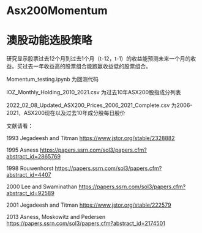 # Asx200Momentum

# 澳股动能选股策略
研究显示股票过去12个月到过去1个月（t-12，t-1）的收益能预测未来一个月的收益。买过去一年收益高的股票组合能跑赢收益低的股票组合。

Momentum_testing.ipynb 为回测代码

IOZ_Monthly_Holding_2010_2021.csv 为过去10年ASX200股指成分列表

2022_02_08_Updated_ASX200_Prices_2006_2021_Complete.csv 为2006-2021，ASX200现在以及过去10年成分股每日股价


文献请看：

1993 Jegadeesh and Titman
https://www.jstor.org/stable/2328882

1995 Asness
https://papers.ssrn.com/sol3/papers.cfm?abstract_id=2865769

1998 Rouwenhorst
https://papers.ssrn.com/sol3/papers.cfm?abstract_id=4407

2000 Lee and Swaminathan
https://papers.ssrn.com/sol3/papers.cfm?abstract_id=92589

2001 Jegadeesh and Titman
https://www.jstor.org/stable/222579

2013 Asness, Moskowitz and Pedersen
https://papers.ssrn.com/sol3/papers.cfm?abstract_id=2174501